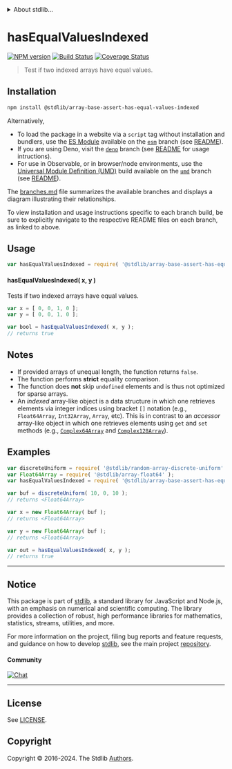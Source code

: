<!--

@license Apache-2.0

Copyright (c) 2024 The Stdlib Authors.

Licensed under the Apache License, Version 2.0 (the "License");
you may not use this file except in compliance with the License.
You may obtain a copy of the License at

   http://www.apache.org/licenses/LICENSE-2.0

Unless required by applicable law or agreed to in writing, software
distributed under the License is distributed on an "AS IS" BASIS,
WITHOUT WARRANTIES OR CONDITIONS OF ANY KIND, either express or implied.
See the License for the specific language governing permissions and
limitations under the License.

-->


<details>
  <summary>
    About stdlib...
  </summary>
  <p>We believe in a future in which the web is a preferred environment for numerical computation. To help realize this future, we've built stdlib. stdlib is a standard library, with an emphasis on numerical and scientific computation, written in JavaScript (and C) for execution in browsers and in Node.js.</p>
  <p>The library is fully decomposable, being architected in such a way that you can swap out and mix and match APIs and functionality to cater to your exact preferences and use cases.</p>
  <p>When you use stdlib, you can be absolutely certain that you are using the most thorough, rigorous, well-written, studied, documented, tested, measured, and high-quality code out there.</p>
  <p>To join us in bringing numerical computing to the web, get started by checking us out on <a href="https://github.com/stdlib-js/stdlib">GitHub</a>, and please consider <a href="https://opencollective.com/stdlib">financially supporting stdlib</a>. We greatly appreciate your continued support!</p>
</details>

# hasEqualValuesIndexed

[![NPM version][npm-image]][npm-url] [![Build Status][test-image]][test-url] [![Coverage Status][coverage-image]][coverage-url] <!-- [![dependencies][dependencies-image]][dependencies-url] -->

> Test if two indexed arrays have equal values.

<!-- Section to include introductory text. Make sure to keep an empty line after the intro `section` element and another before the `/section` close. -->

<section class="intro">

</section>

<!-- /.intro -->

<!-- Package usage documentation. -->

<section class="installation">

## Installation

```bash
npm install @stdlib/array-base-assert-has-equal-values-indexed
```

Alternatively,

-   To load the package in a website via a `script` tag without installation and bundlers, use the [ES Module][es-module] available on the [`esm`][esm-url] branch (see [README][esm-readme]).
-   If you are using Deno, visit the [`deno`][deno-url] branch (see [README][deno-readme] for usage intructions).
-   For use in Observable, or in browser/node environments, use the [Universal Module Definition (UMD)][umd] build available on the [`umd`][umd-url] branch (see [README][umd-readme]).

The [branches.md][branches-url] file summarizes the available branches and displays a diagram illustrating their relationships.

To view installation and usage instructions specific to each branch build, be sure to explicitly navigate to the respective README files on each branch, as linked to above.

</section>

<section class="usage">

## Usage

```javascript
var hasEqualValuesIndexed = require( '@stdlib/array-base-assert-has-equal-values-indexed' );
```

#### hasEqualValuesIndexed( x, y )

Tests if two indexed arrays have equal values.

```javascript
var x = [ 0, 0, 1, 0 ];
var y = [ 0, 0, 1, 0 ];

var bool = hasEqualValuesIndexed( x, y );
// returns true
```

</section>

<!-- /.usage -->

<!-- Package usage notes. Make sure to keep an empty line after the `section` element and another before the `/section` close. -->

<section class="notes">

## Notes

-   If provided arrays of unequal length, the function returns `false`.
-   The function performs **strict** equality comparison.
-   The function does **not** skip `undefined` elements and is thus not optimized for sparse arrays.
-   An _indexed_ array-like object is a data structure in which one retrieves elements via integer indices using bracket `[]` notation (e.g., `Float64Array`, `Int32Array`, `Array`, etc). This is in contrast to an _accessor_ array-like object in which one retrieves elements using `get` and `set` methods (e.g., [`Complex64Array`][@stdlib/array/complex64] and [`Complex128Array`][@stdlib/array/complex128]).

</section>

<!-- /.notes -->

<!-- Package usage examples. -->

<section class="examples">

## Examples

<!-- eslint no-undef: "error" -->

```javascript
var discreteUniform = require( '@stdlib/random-array-discrete-uniform' );
var Float64Array = require( '@stdlib/array-float64' );
var hasEqualValuesIndexed = require( '@stdlib/array-base-assert-has-equal-values-indexed' );

var buf = discreteUniform( 10, 0, 10 );
// returns <Float64Array>

var x = new Float64Array( buf );
// returns <Float64Array>

var y = new Float64Array( buf );
// returns <Float64Array>

var out = hasEqualValuesIndexed( x, y );
// returns true
```

</section>

<!-- /.examples -->

<!-- Section to include cited references. If references are included, add a horizontal rule *before* the section. Make sure to keep an empty line after the `section` element and another before the `/section` close. -->

<section class="references">

</section>

<!-- /.references -->

<!-- Section for related `stdlib` packages. Do not manually edit this section, as it is automatically populated. -->

<section class="related">

</section>

<!-- /.related -->

<!-- Section for all links. Make sure to keep an empty line after the `section` element and another before the `/section` close. -->


<section class="main-repo" >

* * *

## Notice

This package is part of [stdlib][stdlib], a standard library for JavaScript and Node.js, with an emphasis on numerical and scientific computing. The library provides a collection of robust, high performance libraries for mathematics, statistics, streams, utilities, and more.

For more information on the project, filing bug reports and feature requests, and guidance on how to develop [stdlib][stdlib], see the main project [repository][stdlib].

#### Community

[![Chat][chat-image]][chat-url]

---

## License

See [LICENSE][stdlib-license].


## Copyright

Copyright &copy; 2016-2024. The Stdlib [Authors][stdlib-authors].

</section>

<!-- /.stdlib -->

<!-- Section for all links. Make sure to keep an empty line after the `section` element and another before the `/section` close. -->

<section class="links">

[npm-image]: http://img.shields.io/npm/v/@stdlib/array-base-assert-has-equal-values-indexed.svg
[npm-url]: https://npmjs.org/package/@stdlib/array-base-assert-has-equal-values-indexed

[test-image]: https://github.com/stdlib-js/array-base-assert-has-equal-values-indexed/actions/workflows/test.yml/badge.svg?branch=main
[test-url]: https://github.com/stdlib-js/array-base-assert-has-equal-values-indexed/actions/workflows/test.yml?query=branch:main

[coverage-image]: https://img.shields.io/codecov/c/github/stdlib-js/array-base-assert-has-equal-values-indexed/main.svg
[coverage-url]: https://codecov.io/github/stdlib-js/array-base-assert-has-equal-values-indexed?branch=main

<!--

[dependencies-image]: https://img.shields.io/david/stdlib-js/array-base-assert-has-equal-values-indexed.svg
[dependencies-url]: https://david-dm.org/stdlib-js/array-base-assert-has-equal-values-indexed/main

-->

[chat-image]: https://img.shields.io/gitter/room/stdlib-js/stdlib.svg
[chat-url]: https://app.gitter.im/#/room/#stdlib-js_stdlib:gitter.im

[stdlib]: https://github.com/stdlib-js/stdlib

[stdlib-authors]: https://github.com/stdlib-js/stdlib/graphs/contributors

[umd]: https://github.com/umdjs/umd
[es-module]: https://developer.mozilla.org/en-US/docs/Web/JavaScript/Guide/Modules

[deno-url]: https://github.com/stdlib-js/array-base-assert-has-equal-values-indexed/tree/deno
[deno-readme]: https://github.com/stdlib-js/array-base-assert-has-equal-values-indexed/blob/deno/README.md
[umd-url]: https://github.com/stdlib-js/array-base-assert-has-equal-values-indexed/tree/umd
[umd-readme]: https://github.com/stdlib-js/array-base-assert-has-equal-values-indexed/blob/umd/README.md
[esm-url]: https://github.com/stdlib-js/array-base-assert-has-equal-values-indexed/tree/esm
[esm-readme]: https://github.com/stdlib-js/array-base-assert-has-equal-values-indexed/blob/esm/README.md
[branches-url]: https://github.com/stdlib-js/array-base-assert-has-equal-values-indexed/blob/main/branches.md

[stdlib-license]: https://raw.githubusercontent.com/stdlib-js/array-base-assert-has-equal-values-indexed/main/LICENSE

[@stdlib/array/complex64]: https://github.com/stdlib-js/array-complex64

[@stdlib/array/complex128]: https://github.com/stdlib-js/array-complex128

</section>

<!-- /.links -->
